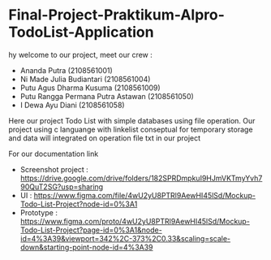 # Final-Project-Praktikum-Alpro-TodoList-Application

hy welcome to our project, meet our crew :
- Ananda Putra						          (2108561001)
- Ni Made Julia Budiantari 				  (2108561004)
- Putu Agus Dharma Kusuma			      (2108561009)
- Putu Rangga Permana Putra Astawan	(2108561050)
- I Dewa Ayu Diani 					        (2108561058)

Here our project Todo List with simple databases using file operation. Our project using c languange with linkelist conseptual for temporary storage and data will integrated on operation file txt in our project

For our documentation link
- Screenshot project  : https://drive.google.com/drive/folders/182SPRDmpkuI9HJmVKTmyYvh790QuT2SG?usp=sharing
- UI                  : https://www.figma.com/file/4wU2yU8PTRl9AewHI45lSd/Mockup-Todo-List-Project?node-id=0%3A1
- Prototype           : https://www.figma.com/proto/4wU2yU8PTRl9AewHI45lSd/Mockup-Todo-List-Project?page-id=0%3A1&node-id=4%3A39&viewport=342%2C-373%2C0.33&scaling=scale-down&starting-point-node-id=4%3A39
